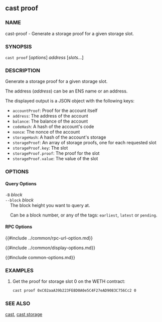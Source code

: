 ## cast proof

### NAME

cast-proof - Generate a storage proof for a given storage slot.

### SYNOPSIS

``cast proof`` [*options*] *address* [*slots...*]

### DESCRIPTION

Generate a storage proof for a given storage slot.

The address (*address*) can be an ENS name or an address.

The displayed output is a JSON object with the following keys:

- `accountProof`: Proof for the account itself
- `address`: The address of the account
- `balance`: The balance of the account
- `codeHash`: A hash of the account's code
- `nonce`: The nonce of the account
- `storageHash`: A hash of the account's storage
- `storageProof`: An array of storage proofs, one for each requested slot
- `storageProof.key`: The slot
- `storageProof.proof`: The proof for the slot
- `storageProof.value`: The value of the slot

### OPTIONS

#### Query Options

`-B` *block*  
`--block` *block*  
&nbsp;&nbsp;&nbsp;&nbsp;The block height you want to query at.

&nbsp;&nbsp;&nbsp;&nbsp;Can be a block number, or any of the tags: `earliest`, `latest` or `pending`.

#### RPC Options

{{#include ../common/rpc-url-option.md}}

{{#include ../common/display-options.md}}

{{#include common-options.md}}

### EXAMPLES

1. Get the proof for storage slot 0 on the WETH contract:
    ```sh
    cast proof 0xC02aaA39b223FE8D0A0e5C4F27eAD9083C756Cc2 0
    ```

### SEE ALSO

[cast](./cast.md), [cast storage](./cast-storage.md)
